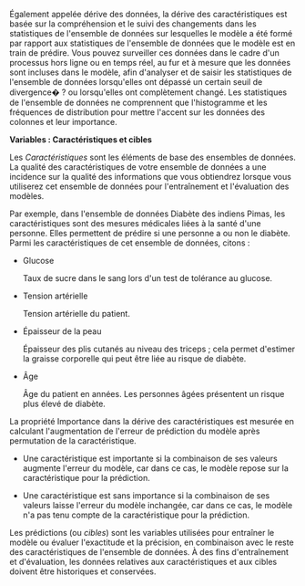 Également appelée dérive des données, la dérive des caractéristiques est basée sur la compréhension et le suivi des changements dans les statistiques de l'ensemble de données sur lesquelles le modèle a été formé par rapport aux statistiques de l'ensemble de données que le modèle est en train de prédire. Vous pouvez surveiller ces données dans le cadre d'un processus hors ligne ou en temps réel, au fur et à mesure que les données sont incluses dans le modèle, afin d'analyser et de saisir les statistiques de l'ensemble de données lorsqu'elles ont dépassé un certain seuil de divergence� ? ou lorsqu'elles ont complètement changé. Les statistiques de l'ensemble de données ne comprennent que l'histogramme et les fréquences de distribution pour mettre l'accent sur les données des colonnes et leur importance.

**Variables : Caractéristiques et cibles**

Les *Caractéristiques* sont les éléments de base des ensembles de données. La qualité des caractéristiques de votre ensemble de données a une incidence sur la qualité des informations que vous obtiendrez lorsque vous utiliserez cet ensemble de données pour l'entraînement et l'évaluation des modèles.

Par exemple, dans l'ensemble de données Diabète des indiens Pimas, les caractéristiques sont des mesures médicales liées à la santé d'une personne. Elles permettent de prédire si une personne a ou non le diabète. Parmi les caractéristiques de cet ensemble de données, citons :

-   Glucose

    Taux de sucre dans le sang lors d'un test de tolérance au glucose.

-   Tension artérielle

    Tension artérielle du patient.

-   Épaisseur de la peau

    Épaisseur des plis cutanés au niveau des triceps ; cela permet d'estimer la graisse corporelle qui peut être liée au risque de diabète.

-   Âge

    Âge du patient en années. Les personnes âgées présentent un risque plus élevé de diabète.

La propriété Importance dans la dérive des caractéristiques est mesurée en calculant l'augmentation de l'erreur de prédiction du modèle après permutation de la caractéristique.

-   Une caractéristique est importante si la combinaison de ses valeurs augmente l'erreur du modèle, car dans ce cas, le modèle repose sur la caractéristique pour la prédiction.

-   Une caractéristique est sans importance si la combinaison de ses valeurs laisse l'erreur du modèle inchangée, car dans ce cas, le modèle n'a pas tenu compte de la caractéristique pour la prédiction.

Les prédictions (ou *cibles*) sont les variables utilisées pour entraîner le modèle ou évaluer l'exactitude et la précision, en combinaison avec le reste des caractéristiques de l'ensemble de données. À des fins d'entraînement et d'évaluation, les données relatives aux caractéristiques et aux cibles doivent être historiques et conservées.
